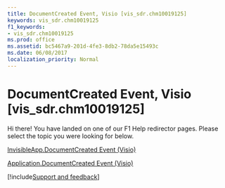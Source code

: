 ```yaml
---
title: DocumentCreated Event, Visio [vis_sdr.chm10019125]
keywords: vis_sdr.chm10019125
f1_keywords:
- vis_sdr.chm10019125
ms.prod: office
ms.assetid: bc5467a9-201d-4fe3-8db2-78da5e15493c
ms.date: 06/08/2017
localization_priority: Normal
---
```



# DocumentCreated Event, Visio [vis_sdr.chm10019125]

Hi there! You have landed on one of our F1 Help redirector pages. Please select the topic you were looking for below.

[InvisibleApp.DocumentCreated Event (Visio)](https://msdn.microsoft.com/library/8d89a102-b89c-d462-fa16-1d296d3b2b51%28Office.15%29.aspx)

[Application.DocumentCreated Event (Visio)](https://msdn.microsoft.com/library/322aaaab-97db-61a7-22f7-65645e1d2f2f%28Office.15%29.aspx)

[!include[Support and feedback](~/includes/feedback-boilerplate.md)]